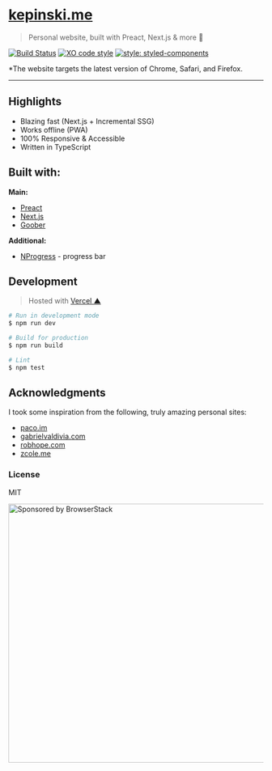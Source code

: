 # [kepinski.me](https://kepinski.me)

> Personal website, built with Preact, Next.js & more 🚀

[![Build Status](https://travis-ci.org/xxczaki/site.svg?branch=master)](https://travis-ci.org/xxczaki/site)
[![XO code style](https://img.shields.io/badge/code_style-XO-5ed9c7.svg)](https://github.com/xojs/xo)
[![style: styled-components](https://img.shields.io/badge/style-%F0%9F%92%85%20styled--components-orange.svg?colorB=daa357&colorA=db748e)](https://github.com/styled-components/styled-components)

*The website targets the latest version of Chrome, Safari, and Firefox.

---

## Highlights

- Blazing fast (Next.js + Incremental SSG)
- Works offline (PWA)
- 100% Responsive & Accessible
- Written in TypeScript

## Built with:

**Main:**

- [Preact](https://preactjs.com/)
- [Next.js](https://nextjs.org/)
- [Goober](https://goober.js.org/)

**Additional:**

- [NProgress](https://ricostacruz.com/nprogress/) - progress bar

## Development

> Hosted with [Vercel ▲](https://vercel.com)

```bash
# Run in development mode
$ npm run dev

# Build for production
$ npm run build

# Lint
$ npm test
```

## Acknowledgments

I took some inspiration from the following, truly amazing personal sites:

- [paco.im](https://paco.im)
- [gabrielvaldivia.com](https://www.gabrielvaldivia.com/)
- [robhope.com](https://robhope.com/)
- [zcole.me](http://zcole.me/)

### License

MIT

<a href="https://www.browserstack.com/"><img src="https://imgur.com/l3iy9C6.png" width="512" alt="Sponsored by BrowserStack"></a>
